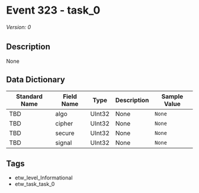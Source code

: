 # Event 323 - task_0
###### Version: 0

## Description
None

## Data Dictionary
|Standard Name|Field Name|Type|Description|Sample Value|
|---|---|---|---|---|
|TBD|algo|UInt32|None|`None`|
|TBD|cipher|UInt32|None|`None`|
|TBD|secure|UInt32|None|`None`|
|TBD|signal|UInt32|None|`None`|

## Tags
* etw_level_Informational
* etw_task_task_0